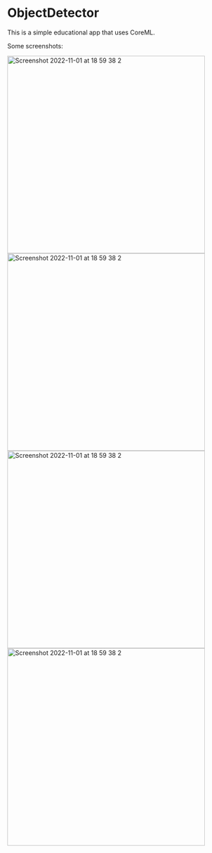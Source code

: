 # ObjectDetector
This is a simple educational app that uses CoreML.

Some screenshots:

<img height="450" alt="Screenshot 2022-11-01 at 18 59 38 2" src="https://user-images.githubusercontent.com/113255680/227074869-82f24659-7318-4f08-b137-dab813cd5a70.PNG">   <img height="450" alt="Screenshot 2022-11-01 at 18 59 38 2" src="https://user-images.githubusercontent.com/113255680/227074933-2b9d6378-5894-4494-8351-9c91705368be.PNG">   <img height="450" alt="Screenshot 2022-11-01 at 18 59 38 2" src="https://user-images.githubusercontent.com/113255680/227075000-64129266-069c-4f2f-aa3a-240ade94495d.PNG">   <img height="450" alt="Screenshot 2022-11-01 at 18 59 38 2" src="https://user-images.githubusercontent.com/113255680/227075057-e7b37f09-91f2-4165-8412-3e51dd5e251c.PNG">
